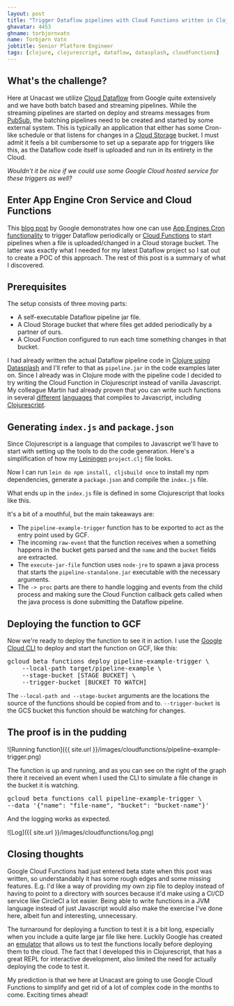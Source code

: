 ```yaml
---
layout: post
title: "Trigger Dataflow pipelines with Cloud Functions written in Clojurescript"
ghavatar: 4453
ghname: torbjornvatn
name: Torbjørn Vatn
jobtitle: Senior Platform Engineer
tags: [clojure, clojurescript, dataflow, datasplash, cloudfunctions]
---
```


## What's the challenge?
Here at Unacast we utilize [Cloud Dataflow](https://cloud.google.com/dataflow/) from Google quite extensively and
we have both batch based and streaming pipelines. While the streaming pipelines are started on deploy and streams
messages from [PubSub](https://cloud.google.com/pubsub/), the batching pipelines need to be created and started by some external system. This is typically an application that either has some Cron-like schedule or that listens
for changes in a [Cloud Storage](https://cloud.google.com/storage/) bucket.
I must admit it feels a bit cumbersome to set up a separate app for triggers like this, as the Dataflow code itself is uploaded and run in its entirety in the Cloud.

_Wouldn't it be nice if we could use some Google Cloud hosted service for these triggers as well?_

## Enter App Engine Cron Service and Cloud Functions

This [blog post](https://cloud.google.com/blog/big-data/2016/04/scheduling-dataflow-pipelines-using-app-engine-cron-service-or-cloud-functions) by Google demonstrates how one can use [App Engines Cron functionality](https://cloud.google.com/appengine/docs/flexible/go/scheduling-jobs-with-cron-yaml) to trigger Dataflow periodically or [Cloud Functions](https://cloud.google.com/functions/docs/) to start pipelines when a file is uploaded/changed in a Cloud storage bucket.
The latter was exactly what I needed for my latest Dataflow project so I sat out to create a POC of this approach. The rest of this post is a summary of what I discovered.

## Prerequisites

The setup consists of three moving parts:

- A self-executable Dataflow pipeline jar file.
- A Cloud Storage bucket that where files get added periodically by a partner of ours.
- A Cloud Function configured to run each time something changes in that bucket.

I had already written the actual Dataflow pipeline code in [Clojure using Datasplash](http://labs.unacast.com/2016/12/07/how-datasplash-improved-our-dataflow/) and I'll refer to that as `pipeline.jar` in the code examples later on. Since I already was in Clojure mode with the pipeline code I decided to try writing the Cloud Function in Clojurescript instead of vanilla Javascript. My colleague Martin had already proven that you can write such functions in several [different](https://github.com/MartinSahlen/go-cloud-fn) [languages](https://github.com/MartinSahlen/fsharp-gcloud-functions) that compiles to Javascript, including [Clojurescript](https://github.com/MartinSahlen/cloud-fn-test).

## Generating `index.js` and `package.json`

Since Clojurescript is a language that compiles to Javascript we'll have to start with setting up the tools
to do the code generation. Here's a simplification of how my [Leiningen](https://leiningen.org/) `project.clj` file looks.
<script src="https://gist.github.com/torbjornvatn/9923ef733c5e400b16a72aaba9de92fd.js?file=project.clj"></script>

Now I can run `lein do npm install, cljsbuild once` to install my npm dependencies, generate a `package.json` and compile the `index.js` file.

What ends up in the `index.js` file is defined in some Clojurescript that looks like this.
<script src="https://gist.github.com/torbjornvatn/9923ef733c5e400b16a72aaba9de92fd.js?file=core.cljs"></script>

It's a bit of a mouthful, but the main takeaways are:

- The `pipeline-example-trigger` function has to be exported to act as the entry point used by GCF.
- The incoming `raw-event` that the function receives when a something happens in the bucket gets parsed and the `name` and the `bucket` fields are extracted.
- The `execute-jar-file` function uses `node-jre` to spawn a java process that starts the `pipeline-standalone.jar` executable with the necessary arguments.
- The `-> proc` parts are there to handle logging and events from the child process and making sure the
Cloud Function callback gets called when the java process is done submitting the Dataflow pipeline.

## Deploying the function to GCF
Now we're ready to deploy the function to see it in action. I use the [Google Cloud CLI](https://cloud.google.com/sdk/) to deploy and start the function on GCF, like this:
<pre class="highlight">gcloud beta functions deploy pipeline-example-trigger \
    --local-path target/pipeline-example \
    --stage-bucket [STAGE BUCKET] \
    --trigger-bucket [BUCKET TO WATCH]
</pre>

The `--local-path and --stage-bucket` arguments are the locations the source of the functions should be copied from and to. `--trigger-bucket` is the GCS bucket this function should be watching for changes.

## The proof is in the pudding

![Running function]({{ site.url }}/images/cloudfunctions/pipeline-example-trigger.png)

The function is up and running, and as you can see on the right of the graph there it received an event when I used the CLI to simulate a file change in the bucket it is watching.
<pre class="highlight">gcloud beta functions call pipeline-example-trigger \
--data '{"name": "file-name", "bucket": "bucket-name"}'
</pre>

And the logging works as expected.
<p> </p>
![Log]({{ site.url }}/images/cloudfunctions/log.png)

## Closing thoughts

Google Cloud Functions had just entered beta state when this post was written, so understandably it has some rough edges and some missing features. E.g. I'd like a way of providing my own zip file to deploy instead of having to point to a directory with sources because it'd make using a CI/CD service like CircleCI a lot easier. Being able to write functions in a JVM language instead of just Javascript would also make the exercise I've done here, albeit fun and interesting, unnecessary.

The turnaround for deploying a function to test it is a bit long, especially when you include a quite large jar file like here. Luckily Google has created an [emulator](https://github.com/GoogleCloudPlatform/cloud-functions-emulator) that allows us to test the functions locally before deploying them to the cloud. The fact that I developed this in Clojurescript, that has a great REPL for interactive development, also limited the need for actually deploying the code to test it.

My prediction is that we here at Unacast are going to use Google Cloud Functions to simplify and get rid of a lot of complex code in the months to come. Exciting times ahead!
